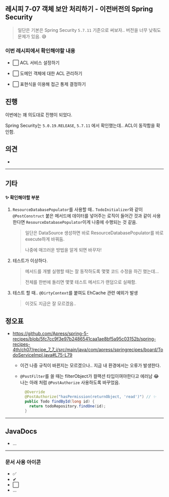 ## 레시피 7-07 객체 보안 처리하기 - 이전버전의 Spring Security

> 일단은 기본은 Spring Security `5.7.11`  기준으로 써보자.. 버전을 너무 낮춰도 문제가 있음. 😅

### 이번 레시피에서 확인해야할  내용

* ⬜ ACL 서비스 설정하기
  
* ⬜ 도메인 객체에 대한 ACL 관리하기
  
* ⬜ 표현식을 이용해 접근 통제 결정하기



## 진행

이번에는 꽤 의도대로 진행이 되었다.

Spring Security는 `5.0.19.RELEASE`, `5.7.11` 에서 확인했는데.. ACL이 동작함을 확인함.








## 의견

* 



---

## 기타

#### ✨ 확인해야할 부분

1. `ResourceDatabasePopulator`를 사용할 때..  `TodoInitializer`와 같이 `@PostConstruct` 붙은 메서드에 데이터를 넣어주는 로직이 들어간 것과 같이 사용한다면 `ResourceDatabasePopulator`이게 나중에 수행되는 것 같음.

   > 일단은 DataSource 생성하면 바로 ResourceDatabasePopulator를 바로 execute하게 바꿔둠.
   >
   > 나중에 매끄러운 방법을 알게 되면 바꾸자!

2. 테스트가 이상하다.

   > 메서드를 개별 실행할 때는 잘 동작하도록 몇몇 코드 수정을 하긴 했는데...
   >
   > 전체를 한번에 돌리면 몇몇 테스트 메서드가 랜덤으로 실패함.

3. 테스트 할 때.. `@DirtyContext`를 붙여도 EhCache 관련 예외가 발생

   > 이것도 지금은 잘 모르겠음.. 



## 정오표

* https://github.com/Apress/spring-5-recipes/blob/5fc7cc9f3e97b2486541caa1ae8bf5a95c03152b/spring-recipes-4th/ch07/recipe_7_7_i/src/main/java/com/apress/springrecipes/board/TodoServiceImpl.java#L75-L79

  * 이건 나중 규칙이 바뀐지는 모르겠으나.. 지금 내 환경에서는 오류가 발생한다.

  * `@PostFilter`를 쓸 때는 filterObject가 컬랙션 타입이여야한다고 에러남 😂 나는 아래 처럼 `@PostAuthorize` 사용하도록 바꾸었음.

    ```java
      @Override
      @PostAuthorize("hasPermission(returnObject, 'read')") // ✨
      public Todo findById(long id) {
        return todoRepository.findOne(id);
      }
    ```
    






---

## JavaDocs

* ...



---

### 문서 사용 아이콘

* ✅
* ✔
* ⬜
* ...

